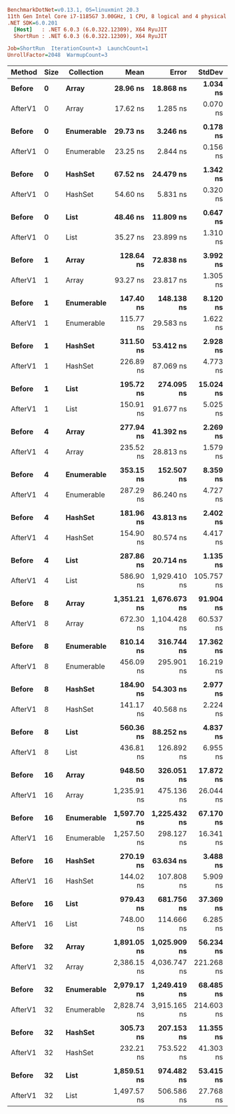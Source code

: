 ``` ini

BenchmarkDotNet=v0.13.1, OS=linuxmint 20.3
11th Gen Intel Core i7-1185G7 3.00GHz, 1 CPU, 8 logical and 4 physical cores
.NET SDK=6.0.201
  [Host]   : .NET 6.0.3 (6.0.322.12309), X64 RyuJIT
  ShortRun : .NET 6.0.3 (6.0.322.12309), X64 RyuJIT

Job=ShortRun  IterationCount=3  LaunchCount=1  
UnrollFactor=2048  WarmupCount=3  

```
|  Method | Size | Collection |        Mean |        Error |     StdDev | Ratio | RatioSD |  Gen 0 | Allocated |
|-------- |----- |----------- |------------:|-------------:|-----------:|------:|--------:|-------:|----------:|
|  **Before** |    **0** |      **Array** |    **28.96 ns** |    **18.868 ns** |   **1.034 ns** |  **1.00** |    **0.00** | **0.0102** |      **64 B** |
| AfterV1 |    0 |      Array |    17.62 ns |     1.285 ns |   0.070 ns |  0.61 |    0.02 |      - |         - |
|         |      |            |             |              |            |       |         |        |           |
|  **Before** |    **0** | **Enumerable** |    **29.73 ns** |     **3.246 ns** |   **0.178 ns** |  **1.00** |    **0.00** | **0.0102** |      **64 B** |
| AfterV1 |    0 | Enumerable |    23.25 ns |     2.844 ns |   0.156 ns |  0.78 |    0.00 |      - |         - |
|         |      |            |             |              |            |       |         |        |           |
|  **Before** |    **0** |    **HashSet** |    **67.52 ns** |    **24.479 ns** |   **1.342 ns** |  **1.00** |    **0.00** | **0.0267** |     **168 B** |
| AfterV1 |    0 |    HashSet |    54.60 ns |     5.831 ns |   0.320 ns |  0.81 |    0.01 | 0.0166 |     104 B |
|         |      |            |             |              |            |       |         |        |           |
|  **Before** |    **0** |       **List** |    **48.46 ns** |    **11.809 ns** |   **0.647 ns** |  **1.00** |    **0.00** | **0.0229** |     **144 B** |
| AfterV1 |    0 |       List |    35.27 ns |    23.899 ns |   1.310 ns |  0.73 |    0.03 | 0.0127 |      80 B |
|         |      |            |             |              |            |       |         |        |           |
|  **Before** |    **1** |      **Array** |   **128.64 ns** |    **72.838 ns** |   **3.992 ns** |  **1.00** |    **0.00** | **0.0381** |     **240 B** |
| AfterV1 |    1 |      Array |    93.27 ns |    23.817 ns |   1.305 ns |  0.73 |    0.02 | 0.0229 |     144 B |
|         |      |            |             |              |            |       |         |        |           |
|  **Before** |    **1** | **Enumerable** |   **147.40 ns** |   **148.138 ns** |   **8.120 ns** |  **1.00** |    **0.00** | **0.0458** |     **288 B** |
| AfterV1 |    1 | Enumerable |   115.77 ns |    29.583 ns |   1.622 ns |  0.79 |    0.04 | 0.0305 |     192 B |
|         |      |            |             |              |            |       |         |        |           |
|  **Before** |    **1** |    **HashSet** |   **311.50 ns** |    **53.412 ns** |   **2.928 ns** |  **1.00** |    **0.00** | **0.0596** |     **376 B** |
| AfterV1 |    1 |    HashSet |   226.89 ns |    87.069 ns |   4.773 ns |  0.73 |    0.01 | 0.0443 |     280 B |
|         |      |            |             |              |            |       |         |        |           |
|  **Before** |    **1** |       **List** |   **195.72 ns** |   **274.095 ns** |  **15.024 ns** |  **1.00** |    **0.00** | **0.0420** |     **264 B** |
| AfterV1 |    1 |       List |   150.91 ns |    91.677 ns |   5.025 ns |  0.77 |    0.06 | 0.0267 |     168 B |
|         |      |            |             |              |            |       |         |        |           |
|  **Before** |    **4** |      **Array** |   **277.94 ns** |    **41.392 ns** |   **2.269 ns** |  **1.00** |    **0.00** | **0.0687** |     **432 B** |
| AfterV1 |    4 |      Array |   235.52 ns |    28.813 ns |   1.579 ns |  0.85 |    0.01 | 0.0534 |     336 B |
|         |      |            |             |              |            |       |         |        |           |
|  **Before** |    **4** | **Enumerable** |   **353.15 ns** |   **152.507 ns** |   **8.359 ns** |  **1.00** |    **0.00** | **0.0763** |     **480 B** |
| AfterV1 |    4 | Enumerable |   287.29 ns |    86.240 ns |   4.727 ns |  0.81 |    0.03 | 0.0610 |     384 B |
|         |      |            |             |              |            |       |         |        |           |
|  **Before** |    **4** |    **HashSet** |   **181.96 ns** |    **43.813 ns** |   **2.402 ns** |  **1.00** |    **0.00** | **0.0598** |     **376 B** |
| AfterV1 |    4 |    HashSet |   154.90 ns |    80.574 ns |   4.417 ns |  0.85 |    0.03 | 0.0446 |     280 B |
|         |      |            |             |              |            |       |         |        |           |
|  **Before** |    **4** |       **List** |   **287.86 ns** |    **20.714 ns** |   **1.135 ns** |  **1.00** |    **0.00** | **0.0725** |     **456 B** |
| AfterV1 |    4 |       List |   586.90 ns | 1,929.410 ns | 105.757 ns |  2.04 |    0.38 | 0.0572 |     360 B |
|         |      |            |             |              |            |       |         |        |           |
|  **Before** |    **8** |      **Array** | **1,351.21 ns** | **1,676.673 ns** |  **91.904 ns** |  **1.00** |    **0.00** | **0.1087** |     **688 B** |
| AfterV1 |    8 |      Array |   672.30 ns | 1,104.428 ns |  60.537 ns |  0.50 |    0.08 | 0.0935 |     592 B |
|         |      |            |             |              |            |       |         |        |           |
|  **Before** |    **8** | **Enumerable** |   **810.14 ns** |   **316.744 ns** |  **17.362 ns** |  **1.00** |    **0.00** | **0.1173** |     **736 B** |
| AfterV1 |    8 | Enumerable |   456.09 ns |   295.901 ns |  16.219 ns |  0.56 |    0.01 | 0.1011 |     640 B |
|         |      |            |             |              |            |       |         |        |           |
|  **Before** |    **8** |    **HashSet** |   **184.90 ns** |    **54.303 ns** |   **2.977 ns** |  **1.00** |    **0.00** | **0.0598** |     **376 B** |
| AfterV1 |    8 |    HashSet |   141.17 ns |    40.568 ns |   2.224 ns |  0.76 |    0.02 | 0.0446 |     280 B |
|         |      |            |             |              |            |       |         |        |           |
|  **Before** |    **8** |       **List** |   **560.36 ns** |    **88.252 ns** |   **4.837 ns** |  **1.00** |    **0.00** | **0.1135** |     **712 B** |
| AfterV1 |    8 |       List |   436.81 ns |   126.892 ns |   6.955 ns |  0.78 |    0.02 | 0.0978 |     616 B |
|         |      |            |             |              |            |       |         |        |           |
|  **Before** |   **16** |      **Array** |   **948.50 ns** |   **326.051 ns** |  **17.872 ns** |  **1.00** |    **0.00** | **0.1907** |   **1,200 B** |
| AfterV1 |   16 |      Array | 1,235.91 ns |   475.136 ns |  26.044 ns |  1.30 |    0.04 | 0.1755 |   1,104 B |
|         |      |            |             |              |            |       |         |        |           |
|  **Before** |   **16** | **Enumerable** | **1,597.70 ns** | **1,225.432 ns** |  **67.170 ns** |  **1.00** |    **0.00** | **0.1984** |   **1,248 B** |
| AfterV1 |   16 | Enumerable | 1,257.50 ns |   298.127 ns |  16.341 ns |  0.79 |    0.02 | 0.1831 |   1,152 B |
|         |      |            |             |              |            |       |         |        |           |
|  **Before** |   **16** |    **HashSet** |   **270.19 ns** |    **63.634 ns** |   **3.488 ns** |  **1.00** |    **0.00** | **0.0596** |     **376 B** |
| AfterV1 |   16 |    HashSet |   144.02 ns |   107.808 ns |   5.909 ns |  0.53 |    0.03 | 0.0446 |     280 B |
|         |      |            |             |              |            |       |         |        |           |
|  **Before** |   **16** |       **List** |   **979.43 ns** |   **681.756 ns** |  **37.369 ns** |  **1.00** |    **0.00** | **0.1945** |   **1,224 B** |
| AfterV1 |   16 |       List |   748.00 ns |   114.666 ns |   6.285 ns |  0.76 |    0.03 | 0.1793 |   1,128 B |
|         |      |            |             |              |            |       |         |        |           |
|  **Before** |   **32** |      **Array** | **1,891.05 ns** | **1,025.909 ns** |  **56.234 ns** |  **1.00** |    **0.00** | **0.3529** |   **2,224 B** |
| AfterV1 |   32 |      Array | 2,386.15 ns | 4,036.747 ns | 221.268 ns |  1.26 |    0.15 | 0.3376 |   2,128 B |
|         |      |            |             |              |            |       |         |        |           |
|  **Before** |   **32** | **Enumerable** | **2,979.17 ns** | **1,249.419 ns** |  **68.485 ns** |  **1.00** |    **0.00** | **0.3586** |   **2,272 B** |
| AfterV1 |   32 | Enumerable | 2,828.74 ns | 3,915.165 ns | 214.603 ns |  0.95 |    0.05 | 0.3433 |   2,176 B |
|         |      |            |             |              |            |       |         |        |           |
|  **Before** |   **32** |    **HashSet** |   **305.73 ns** |   **207.153 ns** |  **11.355 ns** |  **1.00** |    **0.00** | **0.0596** |     **376 B** |
| AfterV1 |   32 |    HashSet |   232.21 ns |   753.522 ns |  41.303 ns |  0.76 |    0.11 | 0.0443 |     280 B |
|         |      |            |             |              |            |       |         |        |           |
|  **Before** |   **32** |       **List** | **1,859.51 ns** |   **974.482 ns** |  **53.415 ns** |  **1.00** |    **0.00** | **0.3548** |   **2,248 B** |
| AfterV1 |   32 |       List | 1,497.57 ns |   506.586 ns |  27.768 ns |  0.81 |    0.04 | 0.3414 |   2,152 B |
